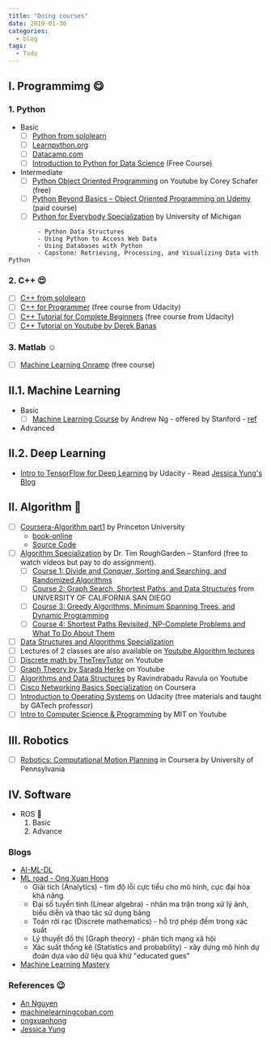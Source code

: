 ```yaml
---
title: "Doing courses"
date: 2019-01-30
categories:
  - blog
tags:
  - Todo
---
```


## I. Programmimg :yum:
### 1. Python
- Basic 
  - [ ] [Python from sololearn](https://www.sololearn.com/Play/Python/#)
  - [ ] [Learnpython.org](https://www.learnpython.org/en/Welcome)
  - [ ] [Datacamp.com](https://www.datacamp.com/home)
  - [ ] [Introduction to Python for Data Science](https://campus.datacamp.com/courses/intro-to-python-for-data-science/chapter-1-python-basics?ex=11) (Free Course)
- Intermediate
  - [ ] [Python Object Oriented Programming](https://www.youtube.com/watch?v=ZDa-Z5JzLYM&list=PL-osiE80TeTsqhIuOqKhwlXsIBIdSeYtc) on Youtube by Corey Schafer (free)
  - [ ] [Python Beyond Basics – Object Oriented Programming on Udemy](https://www.udemy.com/course/python-beyond-the-basics-object-oriented-programming/) (paid course)
  - [ ] [Python for Everybody Specialization](https://www.coursera.org/specializations/python) by University of Michigan
  
```   - Programming for Everybody (Getting Started with Python)
        - Python Data Structures
        - Using Python to Access Web Data
        - Using Databases with Python
        - Capstone: Retrieving, Processing, and Visualizing Data with Python
```

### 2. C++ :heart_eyes:
- [ ] [C++ from sololearn](https://www.sololearn.com/Play/CPlusPlus)
- [ ] [C++ for Programmer](https://www.udacity.com/course/c-for-programmers--ud210) (free course from Udacity)
- [ ] [C++ Tutorial for Complete Beginners](https://www.udemy.com/course/free-learn-c-tutorial-beginners/) (free course from Udacity)
- [ ] [C++ Tutorial on Youtube by Derek Banas ](https://www.youtube.com/watch?v=DamuE8TM3xo&list=PLGLfVvz_LVvQ9S8YSV0iDsuEU8v11yP9M)
  
### 3. Matlab :relaxed:
- [ ] [Machine Learning Onramp](https://matlabacademy.mathworks.com/R2019b/portal.html?course=machinelearning#chapter=2&lesson=4&section=1) (free course)

## II.1. Machine Learning
- Basic
  - [ ] [Machine Learning Course](https://www.coursera.org/learn/machine-learning) by Andrew Ng - offered by Stanford - [ref](https://github.com/gopaczewski/coursera-ml)
- Advanced

## II.2. Deep Learning
- [Intro to TensorFlow for Deep Learning](https://classroom.udacity.com/courses/ud187) by Udacity - Read [Jessica Yung's Blog](http://www.jessicayung.com/how-ive-been-learning-to-code/)

## II. Algorithm 	:money_mouth_face:
- [ ] [Coursera-Algorithm part1](https://www.coursera.org/learn/algorithms-part1/) by Princeton University
  - [book-online](https://algs4.cs.princeton.edu/home/)
  - [Source Code](https://github.com/kevin-wayne/algs4)
- [ ] [Algorithm Specialization](https://www.coursera.org/specializations/algorithms) by Dr. Tim RoughGarden – Stanford (free to watch videos but pay to do assignment). 
  - [ ] [Course 1: Divide and Conquer, Sorting and Searching, and Randomized Algorithms]()
  - [ ] [Course 2: Graph Search, Shortest Paths, and Data Structures]() from UNIVERSITY OF CALIFORNIA SAN DIEGO
  - [ ] [Course 3: Greedy Algorithms, Minimum Spanning Trees, and Dynamic Programming]()
  - [ ] [Course 4: Shortest Paths Revisited, NP-Complete Problems and What To Do About Them]()
- [ ] [Data Structures and Algorithms Specialization](https://www.coursera.org/specializations/data-structures-algorithms)
- [ ] Lectures of 2 classes are also available on [Youtube Algorithm lectures](https://www.youtube.com/watch?v=yRM3sc57q0c&list=PLXFMmlk03Dt7Q0xr1PIAriY5623cKiH7V) 
- [ ] [Discrete math by TheTrevTutor](https://www.youtube.com/watch?v=tyDKR4FG3Yw&list=PLDDGPdw7e6Ag1EIznZ-m-qXu4XX3A0cIz) on Youtube
- [ ] [Graph Theory by Sarada Herke](https://www.youtube.com/watch?v=eIb1cz06UwI&list=PLGxuz-nmYlQOiIOriTXMEoGoybUC3Jmrn) on Youtube
- [ ] [Algorithms and Data Structures](https://www.youtube.com/playlist?list=PLEbnTDJUr_IeHYw_sfBOJ6gk5pie0yP-0) by Ravindrabadu Ravula on Youtube
- [ ] [Cisco Networking Basics Specialization](https://www.coursera.org/specializations/networking-basics) on Coursera 
- [ ] [Introduction to Operating Systems](https://classroom.udacity.com/courses/ud923) on Udacity (free materials and taught by GATech professor)
- [ ] [Intro to Computer Science & Programming](https://www.youtube.com/watch?v=k6U-i4gXkLM&list=PL4C4720A6F225E074) by MIT on Youtube

## III. Robotics
- [ ] [Robotics: Computational Motion Planning](https://www.coursera.org/learn/robotics-motion-planning/home/welcome) in Coursera by University of Pennsylvania

## IV. Software 
- ROS :hugs:
  1. Basic
  2. Advance
    
### Blogs
- [AI-ML-DL](https://ongxuanhong.wordpress.com/2017/09/04/ai-machine-learning-deep-learning-phan-biet-nhu-the-nao-cho-dung/#more-13839)
- [ML road - Ong Xuan Hong](https://ongxuanhong.wordpress.com/2017/05/18/con-duong-hoc-tap-machine-learning-cua-toi/)
  - Giải tích (Analytics) - tìm độ lỗi cực tiểu cho mô hình, cực đại hóa khả năng
  - Đại số tuyến tính (Linear algebra) - nhân ma trận trong xử lý ảnh, biểu diễn và thao tác sử dụng bảng
  - Toán rời rạc (Discrete mathematics) - hỗ trợ phép đếm trong xác suất
  - Lý thuyết đồ thị (Graph theory) - phân tích mạng xã hội
  - Xác suất thống kê (Statistics and probability) - xây dựng mô hình dự đoán dựa vào dữ liệu quá khứ "educated gues"
- [Machine Learning Mastery](https://machinelearningmastery.com/a-tour-of-machine-learning-algorithms/)

### References :wink:
- [An Nguyen](https://scratchrobotics.com/courses/) 
- [machinelearningcoban.com](https://machinelearningcoban.com/2018/09/11/forum/)
- [ongxuanhong](https://ongxuanhong.wordpress.com/)
- [Jessica Yung](http://www.jessicayung.com/portfolio-item/self-driving-car-engineer-nanodegree/)
  
  
